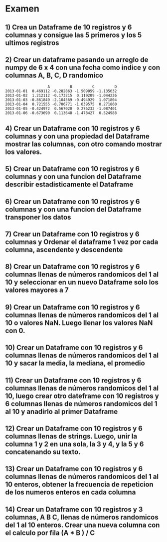 #  Examen

## 1) Crea un Dataframe de 10 registros y 6 columnas y consigue las 5 primeros y los 5 ultimos registros

## 2) Crear un dataframe pasando un arreglo de numpy de 6 x 4 con una fecha como indice y con columnas A, B, C, D randomico

```
                   A         B         C         D
2013-01-01  0.469112 -0.282863 -1.509059 -1.135632
2013-01-02  1.212112 -0.173215  0.119209 -1.044236
2013-01-03 -0.861849 -2.104569 -0.494929  1.071804
2013-01-04  0.721555 -0.706771 -1.039575  0.271860
2013-01-05 -0.424972  0.567020  0.276232 -1.087401
2013-01-06 -0.673690  0.113648 -1.478427  0.524988
```


## 4) Crear un Dataframe con 10 registros y 6 columnas y con una propiedad del Dataframe mostrar las columnas, con otro comando mostrar los valores.


## 5) Crear un Dataframe con 10 registros y 6 columnas y con una funcion del Dataframe describir estadisticamente el Dataframe


## 6) Crear un Dataframe con 10 registros y 6 columnas y con una funcion del Dataframe transponer los datos


## 7) Crear un Dataframe con 10 registros y 6 columnas y Ordenar el dataframe 1 vez por cada columna, ascendente y descendente

## 8) Crear un Dataframe con 10 registros y 6 columnas llenas de números randomicos del 1 al 10 y seleccionar en un nuevo Dataframe solo los valores mayores a 7

## 9) Crear un Dataframe con 10 registros y 6 columnas llenas de números randomicos del 1 al 10 o valores NaN. Luego llenar los valores NaN con 0.

## 10) Crear un Dataframe con 10 registros y 6 columnas llenas de números randomicos del 1 al 10 y sacar la media, la mediana, el promedio

## 11) Crear un Dataframe con 10 registros y 6 columnas llenas de números randomicos del 1 al 10, luego crear otro dateframe con 10 registros y 6 columnas llenas de números randomicos del 1 al 10 y anadirlo al primer Dataframe

## 12) Crear un Dataframe con 10 registros y 6 columnas llenas de strings. Luego, unir la columna 1 y 2 en una sola, la 3 y 4, y la 5 y 6 concatenando su texto.

## 13) Crear un Dataframe con 10 registros y 6 columnas llenas de números randomicos del 1 al 10 enteros, obtener la frecuencia de repeticion de los numeros enteros en cada columna

## 14) Crear un Dataframe con 10 registros y 3 columnas, A B C, llenas de números randomicos del 1 al 10 enteros. Crear una nueva columna con el calculo por fila (A * B ) / C

